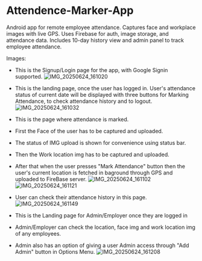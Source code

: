 # Attendence-Marker-App
Android app for remote employee attendance. Captures face and workplace images with live GPS. Uses Firebase for auth, image storage, and attendance data. Includes 10-day history view and admin panel to track employee attendance.

Images:

- This is the Signup/Login page for the app, with Google Signin supported.
  ![IMG_20250624_161020](https://github.com/user-attachments/assets/29fba56e-0709-491a-9563-dc8124b53d62)



- This is the landing page, once the user has logged in. User's attendance status of current date will be displayed with three buttons for Marking Attendance, to check attendance history and to logout.
   ![IMG_20250624_161032](https://github.com/user-attachments/assets/d22a7221-b1ff-40d0-9436-7cedcbbe88e6)


- This is the page where attendance is marked.
- First the Face of the user has to be captured and uploaded.
- The status of IMG upload is shown for convenience using status bar.
- Then the Work location img has to be captured and uploaded.
- After that when the user presses "Mark Attendance" button then the user's current location is fetched in baground through GPS and uploaded to FireBase server.
   ![IMG_20250624_161102](https://github.com/user-attachments/assets/74fdca89-84c2-48ba-9fdc-e093869ce576)
   ![IMG_20250624_161121](https://github.com/user-attachments/assets/219355bf-5ac0-4c77-8de1-ed665229d7d7)



- User can check their attendance history in this page.
   ![IMG_20250624_161149](https://github.com/user-attachments/assets/b9e180a2-0003-46c9-8748-f4e4ad1be621)


- This is the Landing page for Admin/Employer once they are logged in
- Admin/Employer can check the location, face img and work location img of any employees.
- Admin also has an option of giving a user Admin access through "Add Admin" button in Options Menu.
  ![IMG_20250624_161208](https://github.com/user-attachments/assets/533725eb-1378-44bf-950f-c96e8b1abf02)

